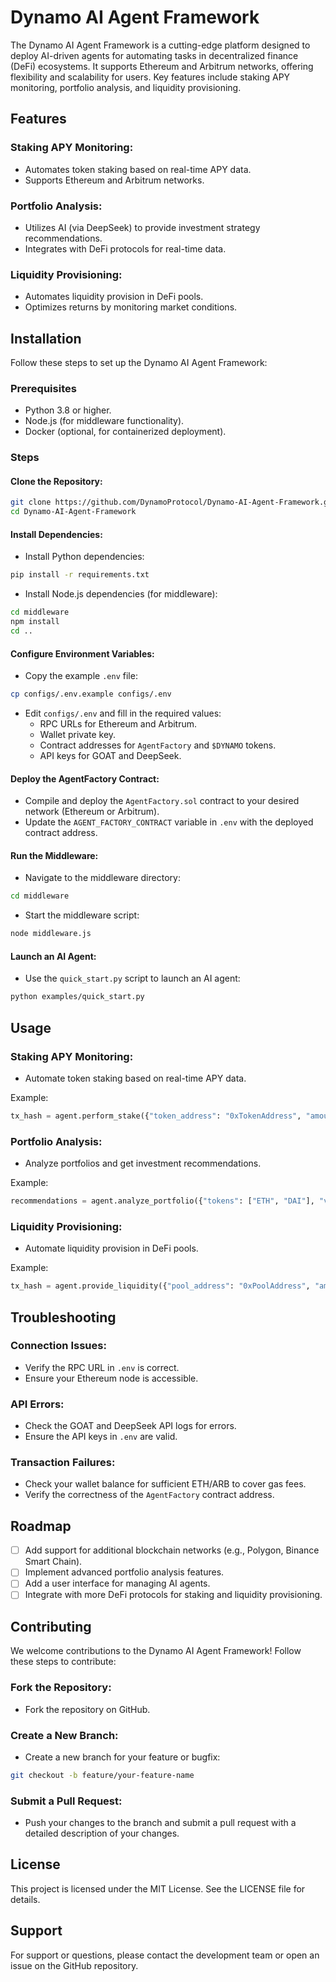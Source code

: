 
# Dynamo AI Agent Framework

The Dynamo AI Agent Framework is a cutting-edge platform designed to deploy AI-driven agents for automating tasks in decentralized finance (DeFi) ecosystems. It supports Ethereum and Arbitrum networks, offering flexibility and scalability for users. Key features include staking APY monitoring, portfolio analysis, and liquidity provisioning.

## Features

### Staking APY Monitoring:

- Automates token staking based on real-time APY data.
- Supports Ethereum and Arbitrum networks.

### Portfolio Analysis:

- Utilizes AI (via DeepSeek) to provide investment strategy recommendations.
- Integrates with DeFi protocols for real-time data.

### Liquidity Provisioning:

- Automates liquidity provision in DeFi pools.
- Optimizes returns by monitoring market conditions.

## Installation

Follow these steps to set up the Dynamo AI Agent Framework:

### Prerequisites

- Python 3.8 or higher.
- Node.js (for middleware functionality).
- Docker (optional, for containerized deployment).

### Steps

#### Clone the Repository:

```bash
git clone https://github.com/DynamoProtocol/Dynamo-AI-Agent-Framework.git
cd Dynamo-AI-Agent-Framework
```

#### Install Dependencies:

- Install Python dependencies:

```bash
pip install -r requirements.txt
```

- Install Node.js dependencies (for middleware):

```bash
cd middleware
npm install
cd ..
```

#### Configure Environment Variables:

- Copy the example `.env` file:

```bash
cp configs/.env.example configs/.env
```

- Edit `configs/.env` and fill in the required values:
  - RPC URLs for Ethereum and Arbitrum.
  - Wallet private key.
  - Contract addresses for `AgentFactory` and `$DYNAMO` tokens.
  - API keys for GOAT and DeepSeek.

#### Deploy the AgentFactory Contract:

- Compile and deploy the `AgentFactory.sol` contract to your desired network (Ethereum or Arbitrum).
- Update the `AGENT_FACTORY_CONTRACT` variable in `.env` with the deployed contract address.

#### Run the Middleware:

- Navigate to the middleware directory:

```bash
cd middleware
```

- Start the middleware script:

```bash
node middleware.js
```

#### Launch an AI Agent:

- Use the `quick_start.py` script to launch an AI agent:

```bash
python examples/quick_start.py
```

## Usage

### Staking APY Monitoring:

- Automate token staking based on real-time APY data.

Example:

```python
tx_hash = agent.perform_stake({"token_address": "0xTokenAddress", "amount": 1.0})
```

### Portfolio Analysis:

- Analyze portfolios and get investment recommendations.

Example:

```python
recommendations = agent.analyze_portfolio({"tokens": ["ETH", "DAI"], "values": [1.2, 350]})
```

### Liquidity Provisioning:

- Automate liquidity provision in DeFi pools.

Example:

```python
tx_hash = agent.provide_liquidity({"pool_address": "0xPoolAddress", "amount": 1000})
```

## Troubleshooting

### Connection Issues:

- Verify the RPC URL in `.env` is correct.
- Ensure your Ethereum node is accessible.

### API Errors:

- Check the GOAT and DeepSeek API logs for errors.
- Ensure the API keys in `.env` are valid.

### Transaction Failures:

- Check your wallet balance for sufficient ETH/ARB to cover gas fees.
- Verify the correctness of the `AgentFactory` contract address.

## Roadmap

- [ ] Add support for additional blockchain networks (e.g., Polygon, Binance Smart Chain).
- [ ] Implement advanced portfolio analysis features.
- [ ] Add a user interface for managing AI agents.
- [ ] Integrate with more DeFi protocols for staking and liquidity provisioning.

## Contributing

We welcome contributions to the Dynamo AI Agent Framework! Follow these steps to contribute:

### Fork the Repository:

- Fork the repository on GitHub.

### Create a New Branch:

- Create a new branch for your feature or bugfix:

```bash
git checkout -b feature/your-feature-name
```

### Submit a Pull Request:

- Push your changes to the branch and submit a pull request with a detailed description of your changes.

## License

This project is licensed under the MIT License. See the LICENSE file for details.

## Support

For support or questions, please contact the development team or open an issue on the GitHub repository.
